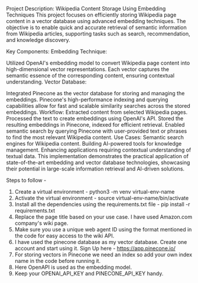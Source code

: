Project Description: Wikipedia Content Storage Using Embedding Techniques
This project focuses on efficiently storing Wikipedia page content in a vector database using advanced embedding techniques. The objective is to enable quick and accurate retrieval of semantic information from Wikipedia articles, supporting tasks such as search, recommendation, and knowledge discovery.

Key Components:
Embedding Technique:

Utilized OpenAI's embedding model to convert Wikipedia page content into high-dimensional vector representations.
Each vector captures the semantic essence of the corresponding content, ensuring contextual understanding.
Vector Database:

Integrated Pinecone as the vector database for storing and managing the embeddings.
Pinecone's high-performance indexing and querying capabilities allow for fast and scalable similarity searches across the stored embeddings.
Workflow:
Extracted content from selected Wikipedia pages.
Processed the text to create embeddings using OpenAI's API.
Stored the resulting embeddings in Pinecone, indexed for efficient retrieval.
Enabled semantic search by querying Pinecone with user-provided text or phrases to find the most relevant Wikipedia content.
Use Cases:
Semantic search engines for Wikipedia content.
Building AI-powered tools for knowledge management.
Enhancing applications requiring contextual understanding of textual data.
This implementation demonstrates the practical application of state-of-the-art embedding and vector database technologies, showcasing their potential in large-scale information retrieval and AI-driven solutions.

Steps to follow - 
1. Create a virtual environment - python3 -m venv virtual-env-name
2. Activate the virtual environment - source virtual-env-name/bin/activate
3. Install all the dependencies using the requirements.txt file - pip install -r requirements.txt
4. Replace the page title based on your use case. I have used Amazon.com company's wiki page.
5. Make sure you use a unique web agent ID using the format mentioned in the code for easy access to the wiki API.
6. I have used the pinecone database as my vector database. Create one account and start using it. Sign Up here - https://app.pinecone.io/
7. For storing vectors in Pinecone we need an index so add your own index name in the code before running it.
8. Here OpenAPI is used as the embedding model.
9. Keep your OPENAI_API_KEY and PINECONE_API_KEY handy.
